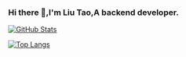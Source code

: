 ### Hi there 👋,I'm Liu Tao,A backend developer.

[![GitHub Stats](https://github-readme-stats.vercel.app/api?username=liutaot&show_icons=true&include_all_commits&count_private=true)](https://github.com/anuraghazra/github-readme-stats)

[![Top Langs](https://github-readme-stats.vercel.app/api/top-langs/?username=liutaot&layout=compact)](https://github.com/anuraghazra/github-readme-stats)

<!--
**liutaot/liutaot** is a ✨ _special_ ✨ repository because its `README.md` (this file) appears on your GitHub profile.

Here are some ideas to get you started:

- 🔭 I’m currently working on ...
- 🌱 I’m currently learning ...
- 👯 I’m looking to collaborate on ...
- 🤔 I’m looking for help with ...
- 💬 Ask me about ...
- 📫 How to reach me: ...
- 😄 Pronouns: ...
- ⚡ Fun fact: ...
-->

